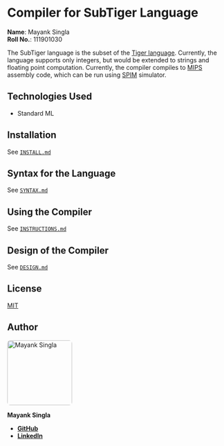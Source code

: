 # Compiler for SubTiger Language

**Name**: Mayank Singla\
**Roll No.**: 111901030

The SubTiger language is the subset of the [Tiger language][tiger-resource]. Currently, the language supports only integers, but would be extended to strings and floating point computation. Currently, the compiler compiles to [MIPS] assembly code, which can be run using [SPIM] simulator.

## Technologies Used

-   Standard ML

## Installation

See [`INSTALL.md`](INSTALL.md)

## Syntax for the Language

See [`SYNTAX.md`](../SYNTAX.md)

## Using the Compiler

See [`INSTRUCTIONS.md`](INSTRUCTIONS.md)

## Design of the Compiler

See [`DESIGN.md`](DESIGN.md)

## License

[MIT](../LICENSE)

## Author

<a href="https://github.com/Smile040501">
    <img
        src="https://avatars.githubusercontent.com/u/62458127?v=4&s=150"
        alt="Mayank Singla"
        width="150px"
        style="border-radius:7px"
    />
</a>

**Mayank Singla**

-   [**GitHub**][github]
-   [**LinkedIn**][linkedin]

[github]: https://github.com/Smile040501
[linkedin]: https://www.linkedin.com/in/mayank-singla-001pt
[tiger-resource]: https://www.lrde.epita.fr/~tiger/tiger.html
[mips]: https://en.wikipedia.org/wiki/MIPS_architecture "MIPS architecture"
[spim]: http://spimsimulator.sourceforge.net/ "SPIM: A MIPS Simulator"
